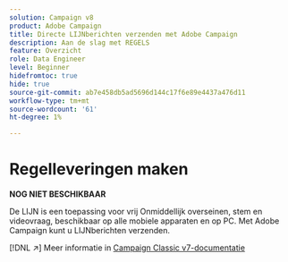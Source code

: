 ```yaml
---
solution: Campaign v8
product: Adobe Campaign
title: Directe LIJNberichten verzenden met Adobe Campaign
description: Aan de slag met REGELS
feature: Overzicht
role: Data Engineer
level: Beginner
hidefromtoc: true
hide: true
source-git-commit: ab7e458db5ad5696d144c17f6e89e4437a476d11
workflow-type: tm+mt
source-wordcount: '61'
ht-degree: 1%

---
```


# Regelleveringen maken


**NOG NIET BESCHIKBAAR**


De LIJN is een toepassing voor vrij Onmiddellijk overseinen, stem en videovraag, beschikbaar op alle mobiele apparaten en op PC. Met Adobe Campaign kunt u LIJNberichten verzenden.

[!DNL :arrow_upper_right:] Meer informatie in  [Campaign Classic v7-documentatie](https://experienceleague.adobe.com/docs/campaign-classic/using/sending-messages/line-channel.html)

